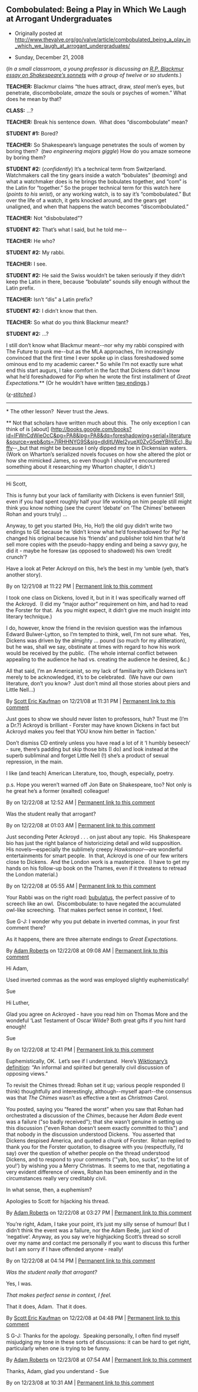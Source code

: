 ## Combobulated: Being a Play in Which We Laugh at Arrogant Undergraduates

 * Originally posted at http://www.thevalve.org/go/valve/article/combobulated_being_a_play_in_which_we_laugh_at_arrogant_undergraduates/

* Sunday, December 21, 2008 

(_In a small classrroom, a young professor is discussing an [R.P. Blackmur essay on Shakespeare’s sonnets](http://www.amazon.com/exec/obidos/ASIN/B001JL0BVW/diesekoschmar-20) with a group of twelve or so students._)

**TEACHER:** Blackmur claims “the hues attract, draw, _steal_ men’s eyes, but penetrate, discombobolate, _amaze_ the souls or psyches of women.”  What does he mean by that?

**CLASS:** ...?

**TEACHER:** Break his sentence down.  What does “discombobulate” mean?

**STUDENT #1:** Bored?

**TEACHER:** So Shakespeare’s language penetrates the souls of women by boring them?  (_two engineering majors giggle_)  How do you amaze someone by boring them?

**STUDENT #2:** (_confidently_)  It’s a technical term from Switzerland.  Watchmakers call the tiny gears inside a watch “bobulates” (_beaming_) and what a watchmaker does is he brings the bobulates together, and “com” is the Latin for “together.”  So the proper technical term for this watch here (_points to his wrist_), or any working watch, is to say it’s “combobulated.”  But over the life of a watch, it gets knocked around, and the gears get unaligned, and when that happens the watch becomes “discombobulated.”

**TEACHER:** Not “disbobulated”?

**STUDENT #2:** That’s what I said, but he told me--

**TEACHER:** He who?

**STUDENT #2:** My rabbi.

**TEACHER:** I see.

**STUDENT #2:** He said the Swiss wouldn’t be taken seriously if they didn’t keep the Latin in there, because “bobulate” sounds silly enough without the Latin prefix.

**TEACHER:** Isn’t “dis” a Latin prefix?

**STUDENT #2:** I didn’t know that then.

**TEACHER:** So what do you think Blackmur meant?

**STUDENT #2:** ...?

I still don’t know what Blackmur meant--nor why my rabbi conspired with The Future to punk me--but as the MLA approaches, I’m increasingly convinced that the first time I ever spoke up in class foreshadowed some ominous end to my academic career.\*  So while I’m not exactly sure what end this start augurs, I take comfort in the fact that Dickens didn’t know what he’d foreshadowed for Pip when he wrote the first installment of _Great Expectations_.\*\*  (Or he wouldn’t have written [two endings](http://en.wikipedia.org/wiki/Great_Expectations#The_ending).)

(_[x](http://edgeofthewest.wordpress.com/2008/12/21/combobulated-being-a-play-in-which-we-laugh-at-arrogant-undergraduates/)-[stitched](http://acephalous.typepad.com/acephalous/2008/12/combobulated-being-a-play-in-which-we-laugh-at-arrogant-undergraduates.html)_.)

* * *

\* The other lesson?  Never trust the Jews.

\*\* Not that scholars have written much about this.  The only exception I can think of is [about] (http://books.google.com/books?id=IFWnCdWieOcC&pg=PA8&lpg=PA8&dq=foreshadowing+serial+literature&source=web&ots=7IRHHNYG9S&sig=dldjtUWeI2yueX0ZvG5qeYBhVEc)_[Buffy](http://books.google.com/books?id=IFWnCdWieOcC&pg=PA8&lpg=PA8&dq=foreshadowing+serial+literature&source=web&ots=7IRHHNYG9S&sig=dldjtUWeI2yueX0ZvG5qeYBhVEc)--_but that might be because I only dipped my toe in Dickensian waters.  (Work on Wharton’s serialized novels focuses on how she altered the plot or how she mimicked James, so even though I should’ve encountered something about it researching my Wharton chapter, I didn’t.)

---

Hi Scott,

This is funny but your lack of familiarity with Dickens is even funnier! Still, even if you had spent roughly half your life working on him people still might think you know nothing (see the curent ‘debate’ on ‘The Chimes’ between Rohan and yours truly) ...

Anyway, to get you started (Ho, Ho, Ho!) the old guy didn’t write two endings to GE because he ‘didn’t know what he’d foreshadowed for Pip’ he changed his original because his ‘friends’ and publisher told him that he’d sell more copies with the pseudo-happy ending and being a savvy guy, he did it - maybe he foresaw (as opposed to shadowed) his own ‘credit crunch’?

Have a look at Peter Ackroyd on this, he’s the best in my ‘umble (yeh, that’s another story).

By  on 12/21/08 at 11:22 PM | [Permanent link to this comment](http://www.thevalve.org/go/valve/article/combobulated_being_a_play_in_which_we_laugh_at_arrogant_undergraduates/#23392)
[]()

I took one class on Dickens, loved it, but in it I was specifically warned off the Ackroyd.  (I did my “major author” requirement on him, and had to read the Forster for that.  As you might expect, it didn’t give me much insight into literary technique.)  

I do, however, know the friend in the revision question was the infamous Edward Bulwer-Lytton, so I’m tempted to think, well, I’m not sure what.  Yes, Dickens was driven by the almighty ... pound (so much for my alliteration), but he was, shall we say, obstinate at times with regard to how his work would be received by the public.  (The whole internal conflict between appealing to the audience he had vs. creating the audience he desired, &c.)

All that said, I’m an Americanist, so my lack of familiarity with Dickens isn’t merely to be acknowledged, it’s to be celebrated.  (We have our own literature, don’t you know?  Just don’t mind all those stories about piers and Little Nell...)

By [Scott Eric Kaufman](http://acephalous.typepad.com) on 12/21/08 at 11:31 PM | [Permanent link to this comment](http://www.thevalve.org/go/valve/article/combobulated_being_a_play_in_which_we_laugh_at_arrogant_undergraduates/#23393)
[]()

Just goes to show we should never listen to professors, huh? Trust me (I’m a Dr.?) Ackroyd is brilliant - Forster may have known Dickens in fact but Ackroyd makes you feel that YOU know him better in ‘faction.’

Don’t dismiss CD entirely unless you have read a lot of it ‘I humbly beseech’ - sure, there’s padding but skip those bits (I do) and look instead at the superb subliminal and forget Little Nell (!) she’s a product of sexual repression, in the main.

I like (and teach) American Literature, too, though, especially, poetry.

p.s. Hope you weren’t warned off Jon Bate on Shakespeare, too? Not only is he great he’s a former (exalted) colleague!

By  on 12/22/08 at 12:52 AM | [Permanent link to this comment](http://www.thevalve.org/go/valve/article/combobulated_being_a_play_in_which_we_laugh_at_arrogant_undergraduates/#23394)
[]()

Was the student really that arrogant?

By  on 12/22/08 at 01:03 AM | [Permanent link to this comment](http://www.thevalve.org/go/valve/article/combobulated_being_a_play_in_which_we_laugh_at_arrogant_undergraduates/#23395)
[]()

Just seconding Peter Ackroyd . . . on just about any topic.  His Shakespeare bio has just the right balance of historicizing detail and wild supposition.  His novels—especially the sublimely creepy *Hawksmoor*—are wonderful entertainments for smart people.  In that, Ackroyd is one of our few writers close to Dickens.  And the London work is a masterpiece.  (I have to get my hands on his follow-up book on the Thames, even if it threatens to retread the London material.)

By  on 12/22/08 at 05:55 AM | [Permanent link to this comment](http://www.thevalve.org/go/valve/article/combobulated_being_a_play_in_which_we_laugh_at_arrogant_undergraduates/#23397)
[]()

Your Rabbi was on the right road: [bubulatus](http://www.latdict.com/info/word/7022.html), the perfect passive of to screech like an owl.  Discombobulate: to have negated the accumulated owl-like screeching.  That makes perfect sense in context, I feel.

Sue G-J: I wonder why you put debate in inverted commas, in your first comment there?

As it happens, there are three alternate endings to _Great Expectations_.

By [Adam Roberts](http://adamroberts.com) on 12/22/08 at 09:08 AM | [Permanent link to this comment](http://www.thevalve.org/go/valve/article/combobulated_being_a_play_in_which_we_laugh_at_arrogant_undergraduates/#23399)
[]()

Hi Adam,

Used inverted commas as the word was employed slightly euphemistically!

Sue

Hi Luther,

Glad you agree on Ackroyed - have you read him on Thomas More and the wondeful ‘Last Testament of Oscar Wilde? Both great gifts if you hint hard enough!

Sue

By  on 12/22/08 at 12:41 PM | [Permanent link to this comment](http://www.thevalve.org/go/valve/article/combobulated_being_a_play_in_which_we_laugh_at_arrogant_undergraduates/#23402)
[]()

Euphemistically, OK.  Let’s see if I understand.  Here’s [Wiktionary’s definition](http://en.wiktionary.org/wiki/debate): “An informal and spirited but generally civil discussion of opposing views.”

To revisit the Chimes thread: Rohan set it up; various people responded (I think) thoughtfully and interestingly, although--myself apart--the consensus was that _The Chimes_ wasn’t as effective a text as _Christmas_ Carol.

You posted, saying you “feared the worst” when you saw that Rohan had orchestrated a discussion of the _Chimes_, because her _Adam Bede_ event was a failure ("so badly received"); that she wasn’t genuine in setting up this discussion ("even Rohan doesn’t seem exactly committed to this") and that nobody in the discussion understood Dickens.  You asserted that Dickens despised America, and quoted a chunk of Forster.  Rohan replied to thank you for the Forster quotation, to disagree with you (respectfully, I’d say) over the question of whether people on the thread understood Dickens, and to respond to your comments (’"yah, boo, sucks”, to the lot of you!’) by wishing you a Merry Christmas.  It seems to me that, negotiating a very evident difference of views, Rohan has been eminently and in the circumstances really very creditably civil.

In what sense, then, a euphemism?

Apologies to Scott for hijacking his thread.

By [Adam Roberts](http://adamroberts.com) on 12/22/08 at 03:27 PM | [Permanent link to this comment](http://www.thevalve.org/go/valve/article/combobulated_being_a_play_in_which_we_laugh_at_arrogant_undergraduates/#23403)
[]()

You’re right, Adam, I take your point, it’s just my silly sense of humour! But I didn’t think the event was a failure, nor the Adam Bede, just kind of ‘negative’. Anyway, as you say we’re highjacking Scott’s thread so scroll over my name and contact me personally if you want to discuss this further but I am sorry if I have offended anyone - really!

By  on 12/22/08 at 04:14 PM | [Permanent link to this comment](http://www.thevalve.org/go/valve/article/combobulated_being_a_play_in_which_we_laugh_at_arrogant_undergraduates/#23404)
[]()

_Was the student really that arrogant?_ 

Yes, I was.  

_That makes perfect sense in context, I feel._ 

That it does, Adam.  That it does.

By [Scott Eric Kaufman](http://acephalous.typepad.com) on 12/22/08 at 04:48 PM | [Permanent link to this comment](http://www.thevalve.org/go/valve/article/combobulated_being_a_play_in_which_we_laugh_at_arrogant_undergraduates/#23406)
[]()

S G-J: Thanks for the apology.  Speaking personally, I often find myself misjudging my tone in these sorts of discussions: it can be hard to get right, particularly when one is trying to be funny.

By [Adam Roberts](http://adamroberts.com) on 12/23/08 at 07:54 AM | [Permanent link to this comment](http://www.thevalve.org/go/valve/article/combobulated_being_a_play_in_which_we_laugh_at_arrogant_undergraduates/#23415)
[]()

Thanks, Adam, glad you understand  - Sue

By  on 12/23/08 at 10:31 AM | [Permanent link to this comment](http://www.thevalve.org/go/valve/article/combobulated_being_a_play_in_which_we_laugh_at_arrogant_undergraduates/#23417)

